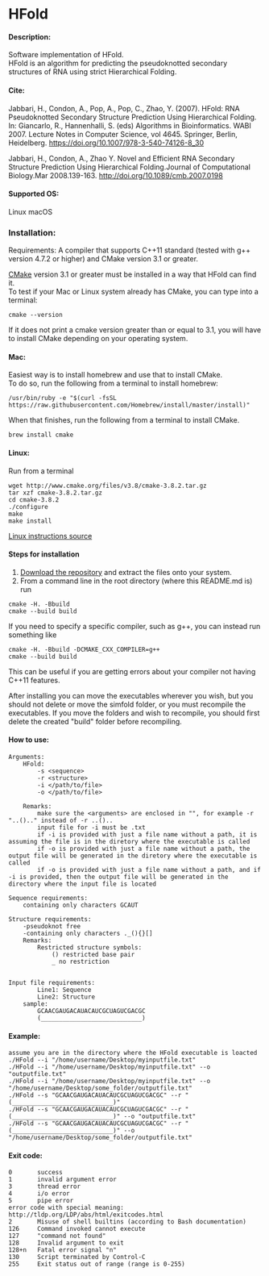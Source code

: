 # HFold

#### Description:
Software implementation of HFold.     
HFold is an algorithm for predicting the pseudoknotted secondary structures of RNA using strict Hierarchical Folding.

#### Cite: 
Jabbari, H., Condon, A., Pop, A., Pop, C., Zhao, Y. (2007). HFold: RNA Pseudoknotted Secondary Structure Prediction Using Hierarchical Folding. In: Giancarlo, R., Hannenhalli, S. (eds) Algorithms in Bioinformatics. WABI 2007. Lecture Notes in Computer Science, vol 4645. Springer, Berlin, Heidelberg. 
https://doi.org/10.1007/978-3-540-74126-8_30

Jabbari, H., Condon, A., Zhao Y. Novel and Efficient RNA Secondary Structure Prediction Using Hierarchical Folding.Journal of Computational Biology.Mar 2008.139-163.
http://doi.org/10.1089/cmb.2007.0198

#### Supported OS: 
Linux 
macOS 

### Installation:  
Requirements: A compiler that supports C++11 standard (tested with g++ version 4.7.2 or higher)  and CMake version 3.1 or greater.    

[CMake](https://cmake.org/install/) version 3.1 or greater must be installed in a way that HFold can find it.    
To test if your Mac or Linux system already has CMake, you can type into a terminal:      
```
cmake --version
```
If it does not print a cmake version greater than or equal to 3.1, you will have to install CMake depending on your operating system.

#### Mac:    
Easiest way is to install homebrew and use that to install CMake.    
To do so, run the following from a terminal to install homebrew:      
```  
/usr/bin/ruby -e "$(curl -fsSL https://raw.githubusercontent.com/Homebrew/install/master/install)"   
```    
When that finishes, run the following from a terminal to install CMake.     
```   
brew install cmake   
``` 
#### Linux:    
Run from a terminal     
```
wget http://www.cmake.org/files/v3.8/cmake-3.8.2.tar.gz
tar xzf cmake-3.8.2.tar.gz
cd cmake-3.8.2
./configure
make
make install
```
[Linux instructions source](https://geeksww.com/tutorials/operating_systems/linux/installation/downloading_compiling_and_installing_cmake_on_linux.php)

#### Steps for installation   
1. [Download the repository](https://github.com/HosnaJabbari/HFold.git) and extract the files onto your system.
2. From a command line in the root directory (where this README.md is) run
```
cmake -H. -Bbuild
cmake --build build
```   
If you need to specify a specific compiler, such as g++, you can instead run something like   
```
cmake -H. -Bbuild -DCMAKE_CXX_COMPILER=g++
cmake --build build
```   
This can be useful if you are getting errors about your compiler not having C++11 features.

After installing you can move the executables wherever you wish, but you should not delete or move the simfold folder, or you must recompile the executables. If you move the folders and wish to recompile, you should first delete the created "build" folder before recompiling.

#### How to use:
    Arguments:
        HFold:
            -s <sequence>
            -r <structure>
            -i </path/to/file>
            -o </path/to/file>

        Remarks:
            make sure the <arguments> are enclosed in "", for example -r "..().." instead of -r ..()..
            input file for -i must be .txt
            if -i is provided with just a file name without a path, it is assuming the file is in the diretory where the executable is called
            if -o is provided with just a file name without a path, the output file will be generated in the diretory where the executable is called
            if -o is provided with just a file name without a path, and if -i is provided, then the output file will be generated in the directory where the input file is located
    
    Sequence requirements:
        containing only characters GCAUT

    Structure requirements:
        -pseudoknot free
        -containing only characters ._(){}[]
        Remarks:
            Restricted structure symbols:
                () restricted base pair
                _ no restriction


    Input file requirements:
            Line1: Sequence
            Line2: Structure
        sample:
            GCAACGAUGACAUACAUCGCUAGUCGACGC
            (____________________________)

#### Example:
    assume you are in the directory where the HFold executable is loacted
    ./HFold --i "/home/username/Desktop/myinputfile.txt"
    ./HFold --i "/home/username/Desktop/myinputfile.txt" --o "outputfile.txt"
    ./HFold --i "/home/username/Desktop/myinputfile.txt" --o "/home/username/Desktop/some_folder/outputfile.txt"
    ./HFold --s "GCAACGAUGACAUACAUCGCUAGUCGACGC" --r "(____________________________)"
    ./HFold --s "GCAACGAUGACAUACAUCGCUAGUCGACGC" --r "(____________________________)" --o "outputfile.txt"
    ./HFold --s "GCAACGAUGACAUACAUCGCUAGUCGACGC" --r "(____________________________)" --o "/home/username/Desktop/some_folder/outputfile.txt"

    
#### Exit code:
    0       success
    1	    invalid argument error 
    3	    thread error
    4       i/o error
    5       pipe error
    error code with special meaning: http://tldp.org/LDP/abs/html/exitcodes.html
    2	    Misuse of shell builtins (according to Bash documentation)
    126	    Command invoked cannot execute
    127	    "command not found"
    128	    Invalid argument to exit	
    128+n	Fatal error signal "n"
    130	    Script terminated by Control-C
    255	    Exit status out of range (range is 0-255)
